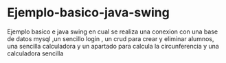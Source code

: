 # Ejemplo-basico-java-swing

Ejemplo basico e java swing  en cual se realiza una conexion con una base de datos mysql
,un sencillo login , un crud para crear y eliminar alumnos, una sencilla calculadora y un apartado
para calcula la circunferencia y una calculadora sencilla







